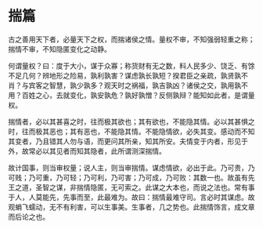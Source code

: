 # 揣篇

古之善用天下者，必量天下之权，而揣诸侯之情。量权不审，不知强弱轻重之称；揣情不审，不知隐匿变化之动静。

何谓量权？曰：度于大小，谋于众寡；称货财有无之数，料人民多少、饶乏、有馀不足几何？辨地形之险易，孰利孰害？谋虑孰长孰短？揆君臣之亲疏，孰贤孰不肖？与宾客之智慧，孰少孰多？观天时之祸福，孰吉孰凶？诸侯之交，孰用孰不用？百姓之心，去就变化，孰安孰危？孰好孰憎？反侧孰辩？能知如此者，是谓量权。

揣情者，必以其甚喜之时，往而极其欲也；其有欲也，不能隐其情。必以其甚惧之时，往而极其恶也；其有恶也，不能隐其情。不能隐情欲，必失其变。感动而不知其变者，乃且错其人勿与语，而更问其所亲，知其所安。夫情变于内者，形见于外，故常必以其见者而知其隐者，此所谓测深揣情。

故计国事，则当审权量；说人主，则当审揣情。谋虑情欲，必出于此。乃可贵，乃可贱；乃可重，乃可轻；乃可利，乃可害；乃可成，乃可败：其数一也。故虽有先王之道，圣智之谋，非揣情隐匿，无可索之。此谋之大本也，而说之法也。常有事于人，人莫能先，先事而至，此最难为。故曰：揣情最难守司。言必时其谋虑。故观蜎飞蠕动，无不有利害，可以生事美。生事者，几之势也。此揣情饰言，成文章而后论之也。
